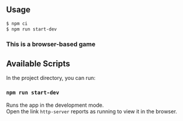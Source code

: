 ## Usage
```bash
$ npm ci
$ npm run start-dev
```
### This is a browser-based game
## Available Scripts

In the project directory, you can run:

### `npm run start-dev`

Runs the app in the development mode.<br>
Open the link `http-server` reports as running to view it in the browser.
